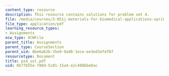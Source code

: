 ```yaml
---
content_type: resource
description: This resource contains solutions for problem set 4.
file: /media/courses/3-051j-materials-for-biomedical-applications-spring-2006/8b77b55e708d5c0115a4e2c488bbe8ac_ps4_sol.pdf
file_type: application/pdf
learning_resource_types:
- Assignments
ocw_type: OCWFile
parent_title: Assignments
parent_type: CourseSection
parent_uid: 8be6a62b-35e9-9ad0-1ece-ee3ed3efef87
resourcetype: Document
title: ps4_sol.pdf
uid: 8b77b55e-708d-5c01-15a4-e2c488bbe8ac
---
```

